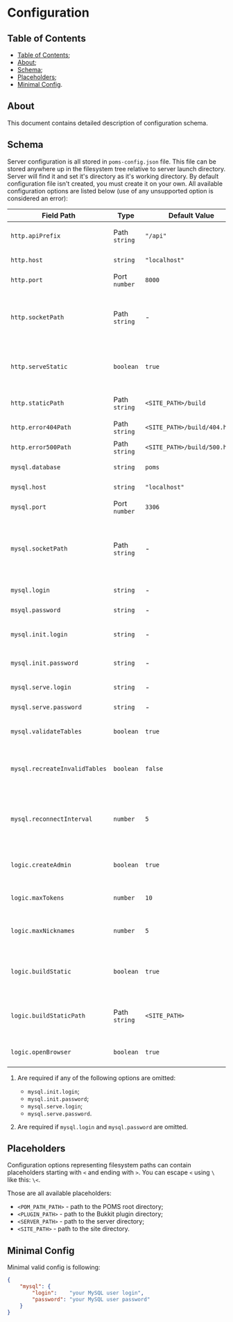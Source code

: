# Configuration

## Table of Contents

- [Table of Contents](#table-of-contents);
- [About](#about);
- [Schema](#schema);
- [Placeholders](#placeholders);
- [Minimal Config](#minimal-config).

## About

This document contains detailed description of configuration schema.

## Schema

Server configuration is all stored in `poms-config.json` file. This file can be stored anywhere
up in the filesystem tree relative to server launch directory. Server will find it and set it's
directory as it's working directory. By default configuration file isn't created, you must create
it on your own. All available configuration options are listed below (use of any unsupported option
is considered an error):

| Field Path                    | Type          | Default Value                | Required | Description                                                                        |
|-------------------------------|---------------|------------------------------|----------|------------------------------------------------------------------------------------|
| `http.apiPrefix`              | Path `string` | `"/api"`                     | No       | HTTP path prefix of all API-requests                                               |
| `http.host`                   | `string`      | `"localhost"`                | No       | HTTP server address                                                                |
| `http.port`                   | Port `number` | `8000`                       | No       | HTTP server port                                                                   |
| `http.socketPath`             | Path `string` | -                            | No       | HTTP server Unix-socket path. When used `api.port` and `api.host` is ignored       |
| `http.serveStatic`            | `boolean`     | `true`                       | No       | If `true` HTTP server will serve static content from `http.staticPath`             |
| `http.staticPath`             | Path `string` | `<SITE_PATH>/build`          | No       | Path to static content HTTP server to serve                                        |
| `http.error404Path`           | Path `string` | `<SITE_PATH>/build/404.html` | No       | Path to 404-error page                                                             |
| `http.error500Path`           | Path `string` | `<SITE_PATH>/build/500.html` | No       | Path to 500-error page                                                             |
| `mysql.database`              | `string`      | `poms`                       | No       | Name of database to use                                                            |
| `mysql.host`                  | `string`      | `"localhost"`                | No       | MySQL server address                                                               |
| `mysql.port`                  | Port `number` | `3306`                       | No       | MySQL server port                                                                  |
| `mysql.socketPath`            | Path `string` | -                            | No       | MySQL server Unix-socket path. When used `mysql.host` and `mysql.port` are ignored |
| `mysql.login`                 | `string`      | -                            | Yes (1)  | MySQL user login                                                                   |
| `msyql.password`              | `string`      | -                            | Yes (1)  | MySQL user password                                                                |
| `mysql.init.login`            | `string`      | -                            | No  (2)  | MySQL initialization user login                                                    |
| `mysql.init.password`         | `string`      | -                            | No  (2)  | MySQL initialization user password                                                 |
| `mysql.serve.login`           | `string`      | -                            | No  (2)  | MySQL serving user login                                                           |
| `mysql.serve.password`        | `string`      | -                            | No  (2)  | MySQL serving user password                                                        |
| `mysql.validateTables`        | `boolean`     | `true`                       | No       | Enables database tables validation                                                 |
| `mysql.recreateInvalidTables` | `boolean`     | `false`                      | No       | Enables dropping of invalid tables and their recreation                            |
| `mysql.reconnectInterval`     | `number`      | `5`                          | No       | Number of seconds between automatic reconnections to the database                  |
| `logic.createAdmin`           | `boolean`     | `true`                       | No       | Create default admin account on database initialization                            |
| `logic.maxTokens`             | `number`      | `10`                         | No       | Maximum number of tokens per user                                                  |
| `logic.maxNicknames`          | `number`      | `5`                          | No       | Maximum number of nicknames per user                                               |
| `logic.buildStatic`           | `boolean`     | `true`                       | No       | Build static conent if `http.staticPath` is empty or doesn't exits                 |
| `logic.buildStaticPath`       | Path `string` | `<SITE_PATH>`                | No       | Path for running `npm run build` to build static content if needed                 |
| `logic.openBrowser`           | `boolean`     | `true`                       | No       | If `true` opens browser after server start                                         |

 1) Are required if any of the following options are omitted:

    - `mysql.init.login`;
    - `mysql.init.password`;
    - `mysql.serve.login`;
    - `mysql.serve.password`.

 2) Are required if `mysql.login` and `mysql.password` are omitted.

## Placeholders

Configuration options representing filesystem paths can contain placeholders
starting with `<` and ending with `>`. You can escape `<` using `\` like this: `\<`.

Those are all available placeholders:

- `<POM_PATH_PATH>` - path to the POMS root directory;
- `<PLUGIN_PATH>`   - path to the Bukkit plugin directory;
- `<SERVER_PATH>`   - path to the server directory;
- `<SITE_PATH>`     - path to the site directory.

## Minimal Config

Minimal valid config is following:

```json
{
    "mysql": {
        "login":    "your MySQL user login",
        "password": "your MySQL user password"
    }
}
```
